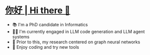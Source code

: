 # [你好 | Hi there 👋](https://zhimeng.page)

- 📚 I'm a PhD candidate in Informatics
- 👷‍♂️ I'm currently engaged in LLM code generation and LLM agent systems
- 🔬 Prior to this, my research centered on graph neural networks
- 🥰 Enjoy coding and try new tools
